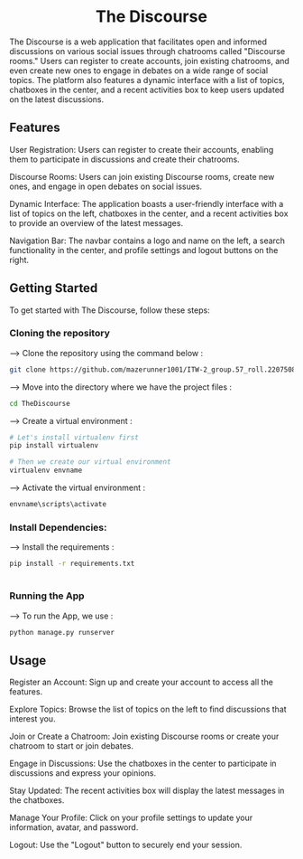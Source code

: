 <div align="center">
 
  # The Discourse
</div>

The Discourse is a web application that facilitates open and informed discussions on various social issues through chatrooms called "Discourse rooms." Users can register to create accounts, join existing chatrooms, and even create new ones to engage in debates on a wide range of social topics. The platform also features a dynamic interface with a list of topics, chatboxes in the center, and a recent activities box to keep users updated on the latest discussions.

## Features

User Registration: Users can register to create their accounts, enabling them to participate in discussions and create their chatrooms.

Discourse Rooms: Users can join existing Discourse rooms, create new ones, and engage in open debates on social issues.

Dynamic Interface: The application boasts a user-friendly interface with a list of topics on the left, chatboxes in the center, and a recent activities box to provide an overview of the latest messages.

Navigation Bar: The navbar contains a logo and name on the left, a search functionality in the center, and profile settings and logout buttons on the right.

 ## Getting Started
 
To get started with The Discourse, follow these steps:

### Cloning the repository

--> Clone the repository using the command below :
```bash
git clone https://github.com/mazerunner1001/ITW-2_group.57_roll.22075088.git

```

--> Move into the directory where we have the project files : 
```bash
cd TheDiscourse

```

--> Create a virtual environment :
```bash
# Let's install virtualenv first
pip install virtualenv

# Then we create our virtual environment
virtualenv envname

```

--> Activate the virtual environment :
```bash
envname\scripts\activate

```

### Install Dependencies:

--> Install the requirements :
```bash
pip install -r requirements.txt

```

#

### Running the App

--> To run the App, we use :
```bash
python manage.py runserver

```

## Usage

Register an Account: Sign up and create your account to access all the features.

Explore Topics: Browse the list of topics on the left to find discussions that interest you.

Join or Create a Chatroom: Join existing Discourse rooms or create your chatroom to start or join debates.

Engage in Discussions: Use the chatboxes in the center to participate in discussions and express your opinions.

Stay Updated: The recent activities box will display the latest messages in the chatboxes.

Manage Your Profile: Click on your profile settings to update your information, avatar, and password.

Logout: Use the "Logout" button to securely end your session.

